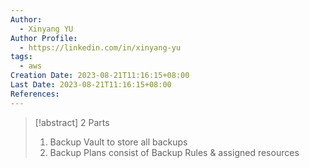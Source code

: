 ```yaml
---
Author:
  - Xinyang YU
Author Profile:
  - https://linkedin.com/in/xinyang-yu
tags:
  - aws
Creation Date: 2023-08-21T11:16:15+08:00
Last Date: 2023-08-21T11:16:15+08:00
References:
---
```

>[!abstract] 2 Parts
>1. Backup Vault to store all backups
>2. Backup Plans consist of Backup Rules & assigned resources